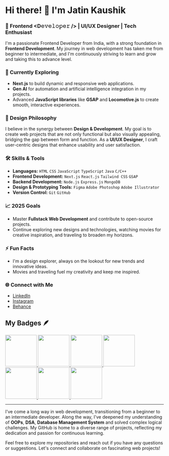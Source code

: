 # Hi there! 👋 I'm Jatin Kaushik

### 🚀 Frontend <D𝚎𝚟𝚎𝚕𝚘𝚙𝚎𝚛 /> | UI/UX Designer | Tech Enthusiast

I'm a passionate Frontend Developer from India, with a strong foundation in **Frontend Development**. My journey in web development has taken me from beginner to intermediate, and I'm continuously striving to learn and grow and taking this to advance level.

### 🌱 Currently Exploring
- **Next.js** to build dynamic and responsive web applications.
- **Gen AI** for automation and artificial intelligence integration in my projects.
- Advanced **JavaScript libraries** like **GSAP** and **Locomotive.js** to create smooth, interactive experiences.

### 🎨 Design Philosophy
I believe in the synergy between **Design & Development**. My goal is to create web projects that are not only functional but also visually appealing, bridging the gap between form and function. As a **UI/UX Designer**, I craft user-centric designs that enhance usability and user satisfaction.

### 🛠️ Skills & Tools
- **Languages:** `HTML` `CSS` `JavaScript` `TypeScript` `Java` `C/C++`
- **Frontend Development:** `Next.js` `React.js` `Tailwind CSS` `GSAP`
- **Backend Development:** `Node.js` `Express.js` `MongoDB`
- **Design & Prototyping Tools:** `Figma` `Adobe Photoshop` `Adobe Illustrator`
- **Version Control:** `Git` `GitHub`

### 📈 2025 Goals
- Master **Fullstack Web Development** and contribute to open-source projects.
- Continue exploring new designs and technologies, watching movies for creative inspiration, and traveling to broaden my horizons.

### ⚡ Fun Facts
- I'm a design explorer, always on the lookout for new trends and innovative ideas.
- Movies and traveling fuel my creativity and keep me inspired.

### 🌐 Connect with Me
- [LinkedIn](https://www.linkedin.com/in/jatinkaushik-jk)
- [Instagram](https://www.instagram.com/jatinkaushik.jk)
- [Behance](https://www.behance.net/jatinkaushik.jk)

## My Badges 🪶
<div>
  <a href="https://gssoc.girlscript.tech/leaderboard">
<img src="https://raw.githubusercontent.com/GSSoC24/Postman-Challenge/main/docs/assets/Postman%20White.png" width="100px" height="100px" />
<img src="https://assets.holopin.io/hf2024levels/level1-sloth-code-coffee-0-0-0.webp" width="100px" height="100px" />
  <img src="https://raw.githubusercontent.com/GSSoC24/Postman-Challenge/main/docs/assets/1.png" width="100px" height="100px" />
  <img src="https://raw.githubusercontent.com/GSSoC24/Postman-Challenge/main/docs/assets/2.png" width="100px" height="100px" />
  <img src="https://raw.githubusercontent.com/GSSoC24/Postman-Challenge/main/docs/assets/3.png" width="100px" height="100px" />
  <img src="https://raw.githubusercontent.com/GSSoC24/Postman-Challenge/main/docs/assets/4.png" width="100px" height="100px" />
  <img src="https://raw.githubusercontent.com/GSSoC24/Postman-Challenge/main/docs/assets/5.png" width="100px" height="100px" />
 <!-- <img src="https://raw.githubusercontent.com/GSSoC24/Postman-Challenge/main/docs/assets/6.png" width="105px" height="105px" />
  <img src="https://raw.githubusercontent.com/GSSoC24/Postman-Challenge/main/docs/assets/7.png" width="100px" height="100px" />
  <img src="https://raw.githubusercontent.com/GSSoC24/Postman-Challenge/main/docs/assets/8.png" width="100px" height="100px" /> -->
</a>
</div>

---

I've come a long way in web development, transitioning from a beginner to an intermediate developer. Along the way, I've deepened my understanding of **OOPs**, **DSA**, **Database Management System** and solved complex logical challenges. My GitHub is home to a diverse range of projects, reflecting my dedication and passion for continuous learning.

Feel free to explore my repositories and reach out if you have any questions or suggestions. Let's connect and collaborate on fascinating web projects!
